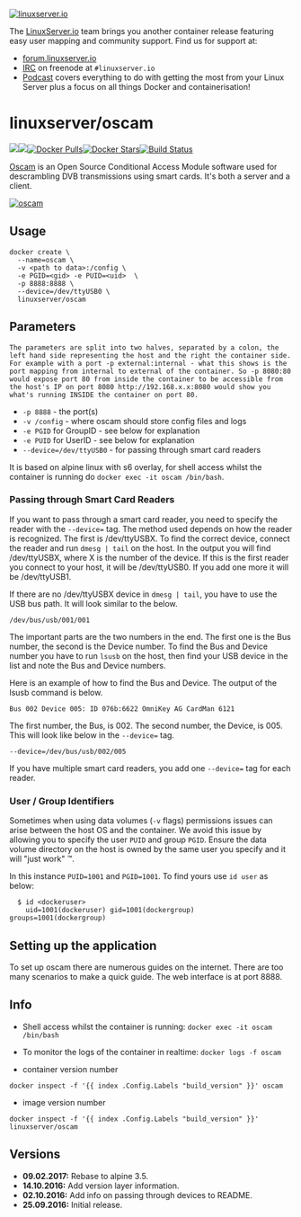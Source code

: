 [linuxserverurl]: https://linuxserver.io
[forumurl]: https://forum.linuxserver.io
[ircurl]: https://www.linuxserver.io/irc/
[podcasturl]: https://www.linuxserver.io/podcast/
[appurl]: http://www.streamboard.tv/oscam/
[hub]: https://hub.docker.com/r/linuxserver/oscam/

[![linuxserver.io](https://raw.githubusercontent.com/linuxserver/docker-templates/master/linuxserver.io/img/linuxserver_medium.png)][linuxserverurl]

The [LinuxServer.io][linuxserverurl] team brings you another container release featuring easy user mapping and community support. Find us for support at:
* [forum.linuxserver.io][forumurl]
* [IRC][ircurl] on freenode at `#linuxserver.io`
* [Podcast][podcasturl] covers everything to do with getting the most from your Linux Server plus a focus on all things Docker and containerisation!

# linuxserver/oscam
[![](https://images.microbadger.com/badges/version/linuxserver/oscam.svg)](https://microbadger.com/images/linuxserver/oscam "Get your own version badge on microbadger.com")[![](https://images.microbadger.com/badges/image/linuxserver/oscam.svg)](https://microbadger.com/images/linuxserver/oscam "Get your own image badge on microbadger.com")[![Docker Pulls](https://img.shields.io/docker/pulls/linuxserver/oscam.svg)][hub][![Docker Stars](https://img.shields.io/docker/stars/linuxserver/oscam.svg)][hub][![Build Status](http://jenkins.linuxserver.io:8080/buildStatus/icon?job=Dockers/LinuxServer.io/linuxserver-oscam)](http://jenkins.linuxserver.io:8080/job/Dockers/job/LinuxServer.io/job/linuxserver-oscam/)

[Oscam][appurl] is an Open Source Conditional Access Module software used for descrambling DVB transmissions using smart cards. It's both a server and a client.

[![oscam](http://download.oscam.cc/images/Logo.png)][appurl]

## Usage

```
docker create \
  --name=oscam \
  -v <path to data>:/config \
  -e PGID=<gid> -e PUID=<uid>  \
  -p 8888:8888 \
  --device=/dev/ttyUSB0 \
  linuxserver/oscam
```

## Parameters

`The parameters are split into two halves, separated by a colon, the left hand side representing the host and the right the container side. 
For example with a port -p external:internal - what this shows is the port mapping from internal to external of the container.
So -p 8080:80 would expose port 80 from inside the container to be accessible from the host's IP on port 8080
http://192.168.x.x:8080 would show you what's running INSIDE the container on port 80.`


* `-p 8888` - the port(s)
* `-v /config` - where oscam should store config files and logs
* `-e PGID` for GroupID - see below for explanation
* `-e PUID` for UserID - see below for explanation
* `--device=/dev/ttyUSB0` - for passing through smart card readers

It is based on alpine linux with s6 overlay, for shell access whilst the container is running do `docker exec -it oscam /bin/bash`.

### Passing through Smart Card Readers

If you want to pass through a smart card reader, you need to specify the reader with the `--device=` tag. The method used depends on how the reader is recognized. 
The first is /dev/ttyUSBX. To find the correct device, connect the reader and run `dmesg | tail` on the host. In the output you will find /dev/ttyUSBX, where X is the number of the device. If this is the first reader you connect to your host, it will be /dev/ttyUSB0. If you add one more it will be /dev/ttyUSB1.

If there are no /dev/ttyUSBX device in `dmesg | tail`, you have to use the USB bus path. It will look similar to the below.
 
`/dev/bus/usb/001/001`

The important parts are the two numbers in the end. The first one is the Bus number, the second is the Device number. To find the Bus and Device number you have to run `lsusb` on the host, then find your USB device in the list and note the Bus and Device numbers.

Here is an example of how to find the Bus and Device. The output of the lsusb command is below.

`Bus 002 Device 005: ID 076b:6622 OmniKey AG CardMan 6121`

The first number, the Bus, is 002. The second number, the Device, is 005. This will look like below in the `--device=` tag.

`--device=/dev/bus/usb/002/005`

If you have multiple smart card readers, you add one `--device=` tag for each reader.

### User / Group Identifiers

Sometimes when using data volumes (`-v` flags) permissions issues can arise between the host OS and the container. We avoid this issue by allowing you to specify the user `PUID` and group `PGID`. Ensure the data volume directory on the host is owned by the same user you specify and it will "just work" ™.

In this instance `PUID=1001` and `PGID=1001`. To find yours use `id user` as below:

```
  $ id <dockeruser>
    uid=1001(dockeruser) gid=1001(dockergroup) groups=1001(dockergroup)
```

## Setting up the application

To set up oscam there are numerous guides on the internet. There are too many scenarios to make a quick guide.
The web interface is at port 8888.


## Info

* Shell access whilst the container is running: `docker exec -it oscam /bin/bash`
* To monitor the logs of the container in realtime: `docker logs -f oscam`

* container version number 

`docker inspect -f '{{ index .Config.Labels "build_version" }}' oscam`

* image version number

`docker inspect -f '{{ index .Config.Labels "build_version" }}' linuxserver/oscam`

## Versions

+ **09.02.2017:** Rebase to alpine 3.5.
+ **14.10.2016:** Add version layer information.
+ **02.10.2016:** Add info on passing through devices to README.
+ **25.09.2016:** Initial release.
